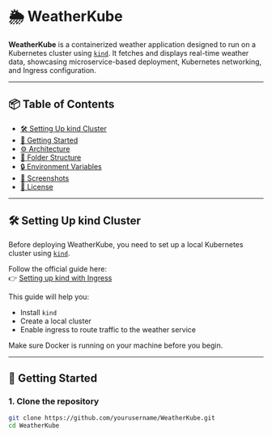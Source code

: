# 🌦️ WeatherKube

**WeatherKube** is a containerized weather application designed to run on a Kubernetes cluster using [`kind`](https://kind.sigs.k8s.io/). It fetches and displays real-time weather data, showcasing microservice-based deployment, Kubernetes networking, and Ingress configuration.

---

## 📦 Table of Contents

- [🛠️ Setting Up kind Cluster](#️-setting-up-kind-cluster)
- [🚀 Getting Started](#-getting-started)
- [⚙️ Architecture](#️-architecture)
- [📂 Folder Structure](#-folder-structure)
- [🔒 Environment Variables](#-environment-variables)
- [📸 Screenshots](#-screenshots)
- [📄 License](#-license)

---

## 🛠️ Setting Up kind Cluster

Before deploying WeatherKube, you need to set up a local Kubernetes cluster using [`kind`](https://kind.sigs.k8s.io/).

Follow the official guide here:  
👉 [Setting up kind with Ingress](https://kind.sigs.k8s.io/docs/user/ingress/)

This guide will help you:
- Install `kind`
- Create a local cluster
- Enable ingress to route traffic to the weather service

Make sure Docker is running on your machine before you begin.

---

## 🚀 Getting Started

### 1. Clone the repository

```bash
git clone https://github.com/yourusername/WeatherKube.git
cd WeatherKube
